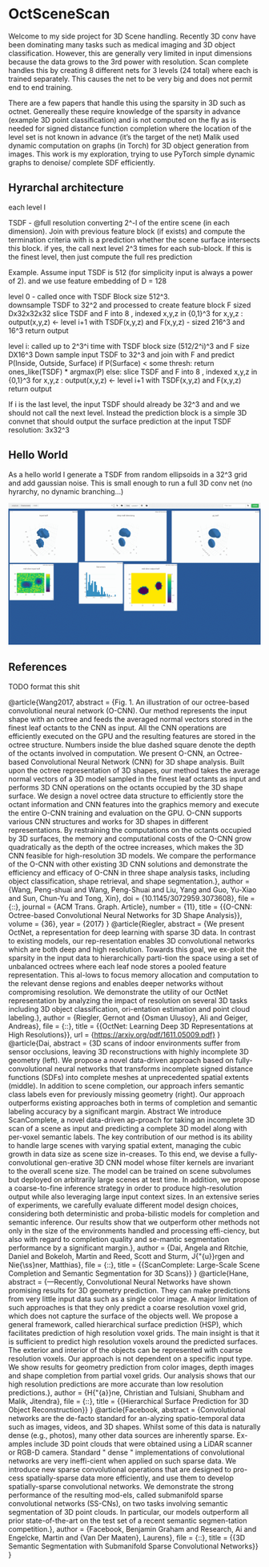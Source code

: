 # OctSceneScan

Welcome to my side project for 3D Scene handling. Recently 3D conv have been dominating many tasks such as medical imaging and 3D object classification. However, this are generally very limited in input dimensions because the data grows to the 3rd power with resolution. Scan complete handles this by creating 8 different nets for 3 levels (24 total) where each is trained separately. This causes the net to be very big and does not permit end to end training. 

There are a few papers that handle this using the sparsity in 3D such as octnet. Genereally these require knowledge of the sparsity in advance (example 3D point classification) and is not computed on the fly as is needed for signed distance function completion where the location of the level set is not known in advance (it’s the target of the net)
Malik used dynamic computation on graphs (in Torch) for 3D object generation from images. This work is my exploration, trying to use PyTorch simple dynamic graphs to denoise/ complete SDF efficiently.

## Hyrarchal architecture
each level l

TSDF - @full resolution converting 2^-l of the entire scene (in each dimension). Join with previous feature block (if exists) and compute the termination criteria with is a prediction whether the scene surface intersects this block. if yes, the call next level 2^3 times for each sub-block. If this is the finest level, then just compute the full res prediction


Example. Assume input TSDF is 512 (for simplicity input is always a power of 2). and we use feature embedding of D = 128

level 0 - called once with TSDF Block size 512^3.  
  downsample TSDF to 32^2 and processed to create feature block F sized Dx32x32x32
	 slice TSDF and F into 8 , indexed x,y,z in {0,1}^3
	 for x,y,z :
		  output(x,y,z) <- level i+1 with TSDF(x,y,z) and F(x,y,z) - sized 216^3 and 16^3
  return output

level i: called up to 2^3^i time with TSDF block size (512/2^i)^3 and F size DX16^3
  Down sample input TSDF to 32^3 and join with F and predict P(Inside, Outside, Surface) 
	 if P(Surface) < some thresh:
		  return ones_like(TSDF) * argmax(P)
   else:
		  slice TSDF and F into 8 , indexed x,y,z in {0,1}^3
		  for x,y,z :
      output(x,y,z) <- level i+1 with TSDF(x,y,z) and F(x,y,z)
		  return output

If i is the last level, the input TSDF should already be 32^3 and and we should not call the next level. Instead the prediction block is a simple 3D convnet that should output the surface prediction at the input TSDF resolution: 3x32^3

## Hello World
As a hello world I generate a TSDF from random ellipsoids in a 32^3 grid and add gaussian noise. This is small enough to run a full 3D conv net (no hyrarchy, no dynamic branching…)

![Alt Text](DeepTSDF.gif)


## References
TODO format this shit

@article{Wang2017,
abstract = {Fig. 1. An illustration of our octree-based convolutional neural network (O-CNN). Our method represents the input shape with an octree and feeds the averaged normal vectors stored in the finest leaf octants to the CNN as input. All the CNN operations are efficiently executed on the GPU and the resulting features are stored in the octree structure. Numbers inside the blue dashed square denote the depth of the octants involved in computation. We present O-CNN, an Octree-based Convolutional Neural Network (CNN) for 3D shape analysis. Built upon the octree representation of 3D shapes, our method takes the average normal vectors of a 3D model sampled in the finest leaf octants as input and performs 3D CNN operations on the octants occupied by the 3D shape surface. We design a novel octree data structure to efficiently store the octant information and CNN features into the graphics memory and execute the entire O-CNN training and evaluation on the GPU. O-CNN supports various CNN structures and works for 3D shapes in different representations. By restraining the computations on the octants occupied by 3D surfaces, the memory and computational costs of the O-CNN grow quadratically as the depth of the octree increases, which makes the 3D CNN feasible for high-resolution 3D models. We compare the performance of the O-CNN with other existing 3D CNN solutions and demonstrate the efficiency and efficacy of O-CNN in three shape analysis tasks, including object classification, shape retrieval, and shape segmentation.},
author = {Wang, Peng-shuai and Wang, Peng-Shuai and Liu, Yang and Guo, Yu-Xiao and Sun, Chun-Yu and Tong, Xin},
doi = {10.1145/3072959.3073608},
file = {::},
journal = {ACM Trans. Graph. Article},
number = {11},
title = {{O-CNN: Octree-based Convolutional Neural Networks for 3D Shape Analysis}},
volume = {36},
year = {2017}
}
@article{Riegler,
abstract = {We present OctNet, a representation for deep learning with sparse 3D data. In contrast to existing models, our rep-resentation enables 3D convolutional networks which are both deep and high resolution. Towards this goal, we ex-ploit the sparsity in the input data to hierarchically parti-tion the space using a set of unbalanced octrees where each leaf node stores a pooled feature representation. This al-lows to focus memory allocation and computation to the relevant dense regions and enables deeper networks without compromising resolution. We demonstrate the utility of our OctNet representation by analyzing the impact of resolution on several 3D tasks including 3D object classification, ori-entation estimation and point cloud labeling.},
author = {Riegler, Gernot and {Osman Ulusoy}, Ali and Geiger, Andreas},
file = {::},
title = {{OctNet: Learning Deep 3D Representations at High Resolutions}},
url = {https://arxiv.org/pdf/1611.05009.pdf}
}
@article{Dai,
abstract = {3D scans of indoor environments suffer from sensor occlusions, leaving 3D reconstructions with highly incomplete 3D geometry (left). We propose a novel data-driven approach based on fully-convolutional neural networks that transforms incomplete signed distance functions (SDFs) into complete meshes at unprecedented spatial extents (middle). In addition to scene completion, our approach infers semantic class labels even for previously missing geometry (right). Our approach outperforms existing approaches both in terms of completion and semantic labeling accuracy by a significant margin. Abstract We introduce ScanComplete, a novel data-driven ap-proach for taking an incomplete 3D scan of a scene as input and predicting a complete 3D model along with per-voxel semantic labels. The key contribution of our method is its ability to handle large scenes with varying spatial extent, managing the cubic growth in data size as scene size in-creases. To this end, we devise a fully-convolutional gen-erative 3D CNN model whose filter kernels are invariant to the overall scene size. The model can be trained on scene subvolumes but deployed on arbitrarily large scenes at test time. In addition, we propose a coarse-to-fine inference strategy in order to produce high-resolution output while also leveraging large input context sizes. In an extensive series of experiments, we carefully evaluate different model design choices, considering both deterministic and proba-bilistic models for completion and semantic inference. Our results show that we outperform other methods not only in the size of the environments handled and processing effi-ciency, but also with regard to completion quality and se-mantic segmentation performance by a significant margin.},
author = {Dai, Angela and Ritchie, Daniel and Bokeloh, Martin and Reed, Scott and Sturm, J{\"{u}}rgen and Nie{\ss}ner, Matthias},
file = {::},
title = {{ScanComplete: Large-Scale Scene Completion and Semantic Segmentation for 3D Scans}}
}
@article{Hane,
abstract = {—Recently, Convolutional Neural Networks have shown promising results for 3D geometry prediction. They can make predictions from very little input data such as a single color image. A major limitation of such approaches is that they only predict a coarse resolution voxel grid, which does not capture the surface of the objects well. We propose a general framework, called hierarchical surface prediction (HSP), which facilitates prediction of high resolution voxel grids. The main insight is that it is sufficient to predict high resolution voxels around the predicted surfaces. The exterior and interior of the objects can be represented with coarse resolution voxels. Our approach is not dependent on a specific input type. We show results for geometry prediction from color images, depth images and shape completion from partial voxel grids. Our analysis shows that our high resolution predictions are more accurate than low resolution predictions.},
author = {H{\"{a}}ne, Christian and Tulsiani, Shubham and Malik, Jitendra},
file = {::},
title = {{Hierarchical Surface Prediction for 3D Object Reconstruction}}
}
@article{Facebook,
abstract = {Convolutional networks are the de-facto standard for an-alyzing spatio-temporal data such as images, videos, and 3D shapes. Whilst some of this data is naturally dense (e.g., photos), many other data sources are inherently sparse. Ex-amples include 3D point clouds that were obtained using a LiDAR scanner or RGB-D camera. Standard " dense " implementations of convolutional networks are very ineffi-cient when applied on such sparse data. We introduce new sparse convolutional operations that are designed to pro-cess spatially-sparse data more efficiently, and use them to develop spatially-sparse convolutional networks. We demonstrate the strong performance of the resulting mod-els, called submanifold sparse convolutional networks (SS-CNs), on two tasks involving semantic segmentation of 3D point clouds. In particular, our models outperform all prior state-of-the-art on the test set of a recent semantic segmen-tation competition.},
author = {Facebook, Benjamin Graham and Research, Ai and Engelcke, Martin and {Van Der Maaten}, Laurens},
file = {::},
title = {{3D Semantic Segmentation with Submanifold Sparse Convolutional Networks}}
}


 
